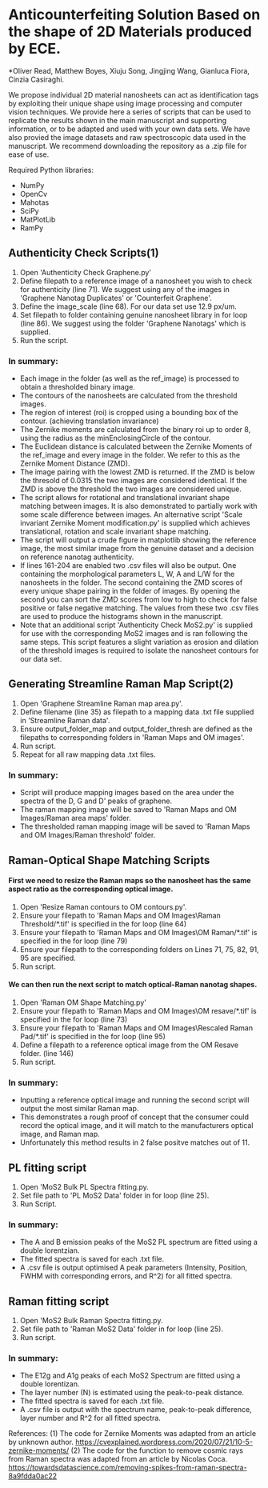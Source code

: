 # Anticounterfeiting Solution Based on the shape of 2D Materials produced by ECE.
*Oliver Read, Matthew Boyes, Xiuju Song, Jingjing Wang, Gianluca Fiora, Cinzia Casiraghi.

We propose individual 2D material nanosheets can act as identification tags by exploiting their unique shape using image processing and computer vision techniques. We provide here a series of scripts that can be used to replicate the results shown in the main manuscript and supporting information, or to be adapted and used with your own data sets. We have also provied the image datasets and raw spectroscopic data used in the manuscript. We recommend downloading the repository as a .zip file for ease of use.

Required Python libraries:
* NumPy
* OpenCv
* Mahotas
* SciPy
* MatPlotLib
* RamPy

## Authenticity Check Scripts(1)
1. Open 'Authenticity Check Graphene.py'
2. Define filepath to a reference image of a nanosheet you wish to check for authenticity (line 71). We suggest using any of the images in 'Graphene Nanotag Duplicates' or 'Counterfeit Graphene'.
3. Define the image_scale (line 68). For our data set use 12.9 px/um.
4. Set filepath to folder containing genuine nanosheet library in for loop (line 86). We suggest using the folder 'Graphene Nanotags' which is supplied.
5. Run the script.

### In summary:
* Each image in the folder (as well as the ref_image) is processed to obtain a thresholded binary image.
* The contours of the nanosheets are calculated from the threshold images.
* The region of interest (roi) is cropped using a bounding box of the contour. (achieving translation invariance)
* The Zernike moments are calculated from the binary roi up to order 8, using the radius as the minEnclosingCircle of the contour.
* The Euclidean distance is calculated between the Zernike Moments of the ref_image and every image in the folder. We refer to this as the Zernike Moment Distance (ZMD).
* The image pairing with the lowest ZMD is returned. If the ZMD is below the thresold of 0.0315 the two images are considered identical. If the ZMD is above the threshold the two images are considered unique.
* The script allows for rotational and translational invariant shape matching between images. It is also demonstrated to partially work with some scale difference between images. An alternative script 'Scale invariant Zernike Moment modification.py' is supplied which achieves translational, rotation and scale invariant shape matching.
* The script will output a crude figure in matplotlib showing the reference image, the most similar image from the genuine dataset and a decision on reference nanotag authenticity. 
* If lines 161-204 are enabled two .csv files will also be output. One containing the morphological parameters L, W, A and L/W for the nanosheets in the folder. The second containing the ZMD scores of every unique shape pairing in the folder of images. By opening the second you can sort the ZMD scores from low to high to check for false positive or false negative matching. The values from these two .csv files are used to produce the histograms shown in the manuscript.
* Note that an additional script 'Authenticity Check MoS2.py' is supplied for use with the corresponding MoS2 images and is ran following the same steps. This script features a slight variation as erosion and dilation of the threshold images is required to isolate the nanosheet contours for our data set.

## Generating Streamline Raman Map Script(2)
1. Open 'Graphene Streamline Raman map area.py'.
2. Define filename (line 35) as filepath to a mapping data .txt file supplied in 'Streamline Raman data'.
3. Ensure output_folder_map and output_folder_thresh are defined as the filepaths to corresponding  folders in 'Raman Maps and OM images'.
4. Run script.
5. Repeat for all raw mapping data .txt files.

### In summary:
* Script will produce mapping images based on the area under the spectra of the D, G and D' peaks of graphene.
* The raman mapping image will be saved to 'Raman Maps and OM Images/Raman area maps' folder.
* The thresholded raman mapping image will be saved to 'Raman Maps and OM Images/Raman threshold' folder.


## Raman-Optical Shape Matching Scripts
#### First we need to resize the Raman maps so the nanosheet has the same aspect ratio as the corresponding optical image.
1. Open 'Resize Raman contours to OM contours.py'.
2. Ensure your filepath to 'Raman Maps and OM Images\Raman Threshold/*.tif' is specified in the for loop (line 64)
3. Ensure your filepath to 'Raman Maps and OM Images\OM Raman/*.tif' is specified in the for loop (line 79)
4. Ensure your filepath to the corresponding folders on Lines 71, 75, 82, 91, 95 are specified.
5. Run script.

#### We can then run the next script to match optical-Raman nanotag shapes.
1. Open 'Raman OM Shape Matching.py'
2. Ensure your filepath to 'Raman Maps and OM Images\OM resave/*.tif' is specified in the for loop (line 73)
3. Ensure your filepath to 'Raman Maps and OM Images\Rescaled Raman Pad/*.tif' is specified in the for loop (line 95)
4. Define a filepath to a reference optical image from the OM Resave folder. (line 146)
5. Run script.

### In summary:
* Inputting a reference optical image and running the second script will output the most similar Raman map.
* This demonstrates a rough proof of concept that the consumer could record the optical image, and it will match to the manufacturers optical image, and Raman map.
* Unfortunately this method results in 2 false positve matches out of 11.

## PL fitting script
1. Open 'MoS2 Bulk PL Spectra fitting.py.
2. Set file path to 'PL MoS2 Data' folder in for loop (line 25).
3. Run Script.

### In summary:
* The A and B emission peaks of the MoS2 PL spectrum are fitted using a double lorentzian.
* The fitted spectra is saved for each .txt file.
* A .csv file is output optimised A peak parameters (Intensity, Position, FWHM with corresponding errors, and R^2) for all fitted spectra.

## Raman fitting script
1. Open 'MoS2 Bulk Raman Spectra fitting.py.
2. Set file path to 'Raman MoS2 Data' folder in for loop (line 25).
3. Run script.

### In summary:
* The E12g and A1g peaks of each MoS2 Spectrum are fitted using a double lorentizan. 
* The layer number (N) is estimated using the peak-to-peak distance.
* The fitted spectra is saved for each .txt file.
* A .csv file is output with the spectrum name, peak-to-peak difference, layer number and R^2 for all fitted spectra.



References:
(1) The code for Zernike Moments was adapted from an article by unknown author. https://cvexplained.wordpress.com/2020/07/21/10-5-zernike-moments/
(2) The code for the function to remove cosmic rays from Raman spectra  was adapted from an article by Nicolas Coca. https://towardsdatascience.com/removing-spikes-from-raman-spectra-8a9fdda0ac22 
